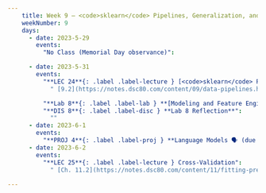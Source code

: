 ```yaml
---
    title: Week 9 – <code>sklearn</code> Pipelines, Generalization, and Cross-Validation
    weekNumber: 9
    days:
      - date: 2023-5-29
        events:
          "No Class (Memorial Day observance)": 

      - date: 2023-5-31
        events:
          "**LEC 24**{: .label .label-lecture } [<code>sklearn</code> Pipelines, Regression Evaluation](resources/lectures/lec24/lec24.html)":
            " [9.2](https://notes.dsc80.com/content/09/data-pipelines.html), [10.2](https://notes.dsc80.com/content/10/model-building.html), [11.2](https://notes.dsc80.com/content/11/fitting-prediction.html)"

          "**Lab 8**{: .label .label-lab } **[Modeling and Feature Engineering (due 5/31 at 4pm, no slipdays)](https://github.com/dsc-courses/dsc80-2023-sp/blob/main/labs/08-features/lab.ipynb)**":
          "**DIS 8**{: .label .label-disc } **Lab 8 Reflection**":
            ""
      - date: 2023-6-1
        events:
          "**PROJ 4**{: .label .label-proj } **Language Models 🗣 (due 6/1)**":
      - date: 2023-6-2
        events:
          "**LEC 25**{: .label .label-lecture } Cross-Validation":
            " [Ch. 11.2](https://notes.dsc80.com/content/11/fitting-prediction.html)"
          
---
```

